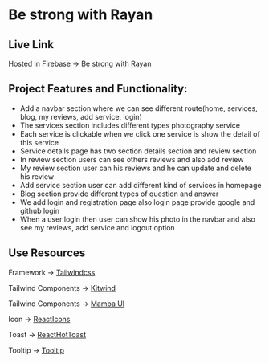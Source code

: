 # Be strong with Rayan

## Live Link

Hosted in Firebase -> [Be strong with Rayan](https://be-strong-with-rayan.web.app/)

## Project Features and Functionality:

- Add a navbar section where we can see different route(home, services, blog, my reviews, add service, login)
- The services section includes different types photography service
- Each service is clickable when we click one service is show the detail of this service
- Service details page has two section details section and review section
- In review section users can see others reviews and also add review
- My review section user can his reviews and he can update and delete his review
- Add service section user can add different kind of services in homepage
- Blog section provide different types of question and answer
- We add login and registration page also login page provide google and github login
- When a user login then user can show his photo in the navbar and also see my reviews, add service and logout option

## Use Resources

Framework -> [Tailwindcss](https://tailwindcss.com/)

Tailwind Components -> [Kitwind](https://kitwind.io/products/kometa/components)

Tailwind Components -> [Mamba UI](https://www.mambaui.com/components)

Icon -> [ReactIcons](https://react-icons.github.io/react-icons/)

Toast -> [ReactHotToast](https://react-hot-toast.com/)

Tooltip -> [Tooltip](https://www.npmjs.com/package/react-tippy)
